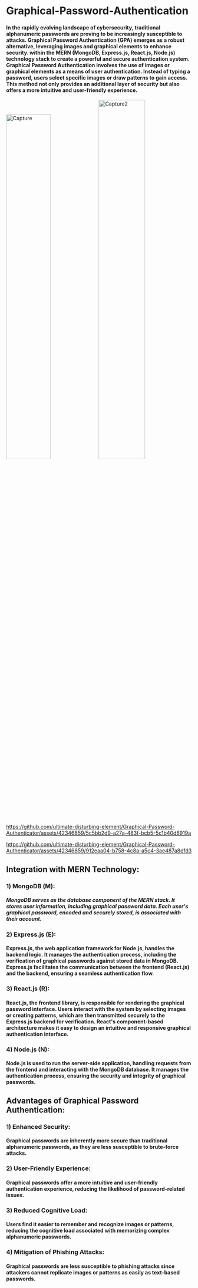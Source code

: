 # Graphical-Password-Authentication

#### In the rapidly evolving landscape of cybersecurity, traditional alphanumeric passwords are proving to be increasingly susceptible to attacks. Graphical Password Authentication (GPA) emerges as a robust alternative, leveraging images and graphical elements to enhance security. within the MERN (MongoDB, Express.js, React.js, Node.js) technology stack to create a powerful and secure authentication system. Graphical Password Authentication involves the use of images or graphical elements as a means of user authentication. Instead of typing a password, users select specific images or draw patterns to gain access. This method not only provides an additional layer of security but also offers a more intuitive and user-friendly experience.

<img src="https://github.com/ultimate-disturbing-element/Graphical-Password-Authentication/assets/42346859/0f136a30-6e5c-4c3b-a2ae-12d04c7938af" alt="Capture" width="49%" />

<img src="https://github.com/ultimate-disturbing-element/Graphical-Password-Authentication/assets/42346859/76ca0036-0224-4571-9cff-6770025dc7e8" alt="Capture2" width="50%" />

https://github.com/ultimate-disturbing-element/Graphical-Password-Authenticator/assets/42346859/5c5bb2d9-a27a-483f-bcb5-5c1b40d6919a

https://github.com/ultimate-disturbing-element/Graphical-Password-Authenticator/assets/42346859/912eaa04-b758-4c8a-a5c4-3ae487a8dfd3


## Integration with MERN Technology:

### 1) MongoDB (M):
##### MongoDB serves as the database component of the MERN stack. It stores user information, including graphical password data. Each user's graphical password, encoded and securely stored, is associated with their account.

### 2) Express.js (E):
#### Express.js, the web application framework for Node.js, handles the backend logic. It manages the authentication process, including the verification of graphical passwords against stored data in MongoDB. Express.js facilitates the communication between the frontend (React.js) and the backend, ensuring a seamless authentication flow.

### 3) React.js (R):
#### React.js, the frontend library, is responsible for rendering the graphical password interface. Users interact with the system by selecting images or creating patterns, which are then transmitted securely to the Express.js backend for verification. React's component-based architecture makes it easy to design an intuitive and responsive graphical authentication interface.

### 4) Node.js (N):
#### Node.js is used to run the server-side application, handling requests from the frontend and interacting with the MongoDB database. It manages the authentication process, ensuring the security and integrity of graphical passwords.

## Advantages of Graphical Password Authentication:

### 1) Enhanced Security:
#### Graphical passwords are inherently more secure than traditional alphanumeric passwords, as they are less susceptible to brute-force attacks.

### 2) User-Friendly Experience:
#### Graphical passwords offer a more intuitive and user-friendly authentication experience, reducing the likelihood of password-related issues.

### 3) Reduced Cognitive Load:
#### Users find it easier to remember and recognize images or patterns, reducing the cognitive load associated with memorizing complex alphanumeric passwords.

### 4) Mitigation of Phishing Attacks:
#### Graphical passwords are less susceptible to phishing attacks since attackers cannot replicate images or patterns as easily as text-based passwords.
